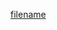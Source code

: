[filename](https://raw.githubusercontent.com/ligaopeng123-npm/web-components-repo/main/README.md ':include')
